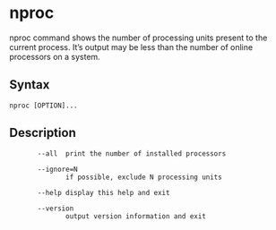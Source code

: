 # nproc
nproc command shows the number of processing units present to the current process. It’s output may be less than the number of online processors on a system.

## Syntax
`nproc [OPTION]...`

## Description
```
       --all  print the number of installed processors

       --ignore=N
              if possible, exclude N processing units

       --help display this help and exit

       --version
              output version information and exit
```
